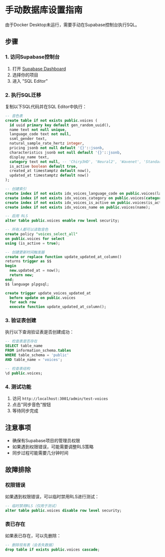 # 手动数据库设置指南

由于Docker Desktop未运行，需要手动在Supabase控制台执行SQL。

## 步骤

### 1. 访问Supabase控制台

1. 打开 [Supabase Dashboard](https://supabase.com/dashboard)
2. 选择你的项目
3. 进入 "SQL Editor"

### 2. 执行SQL迁移

复制以下SQL代码并在SQL Editor中执行：

```sql
-- 音色表
create table if not exists public.voices (
  id uuid primary key default gen_random_uuid(),
  name text not null unique,
  language_code text not null,
  ssml_gender text,
  natural_sample_rate_hertz integer,
  pricing jsonb not null default '{}'::jsonb,
  characteristics jsonb not null default '{}'::jsonb,
  display_name text,
  category text not null, -- 'Chirp3HD', 'Neural2', 'Wavenet', 'Standard', 'Other'
  is_active boolean default true,
  created_at timestamptz default now(),
  updated_at timestamptz default now()
);

-- 创建索引
create index if not exists idx_voices_language_code on public.voices(language_code);
create index if not exists idx_voices_category on public.voices(category);
create index if not exists idx_voices_is_active on public.voices(is_active);
create index if not exists idx_voices_name on public.voices(name);

-- 启用 RLS
alter table public.voices enable row level security;

-- 所有人都可以读取音色
create policy "voices_select_all"
on public.voices for select
using (is_active = true);

-- 创建更新时间触发器
create or replace function update_updated_at_column()
returns trigger as $$
begin
  new.updated_at = now();
  return new;
end;
$$ language plpgsql;

create trigger update_voices_updated_at
  before update on public.voices
  for each row
  execute function update_updated_at_column();
```

### 3. 验证表创建

执行以下查询验证表是否创建成功：

```sql
-- 检查表是否存在
SELECT table_name
FROM information_schema.tables
WHERE table_schema = 'public'
AND table_name = 'voices';

-- 检查表结构
\d public.voices;
```

### 4. 测试功能

1. 访问 `http://localhost:3001/admin/test-voices`
2. 点击"同步音色"按钮
3. 等待同步完成

## 注意事项

- 确保有Supabase项目的管理员权限
- 如果遇到权限错误，可能需要调整RLS策略
- 同步过程可能需要几分钟时间

## 故障排除

### 权限错误

如果遇到权限错误，可以临时禁用RLS进行测试：

```sql
-- 临时禁用RLS（仅用于测试）
alter table public.voices disable row level security;
```

### 表已存在

如果表已存在，可以先删除：

```sql
-- 删除现有表（会丢失数据）
drop table if exists public.voices cascade;
```
